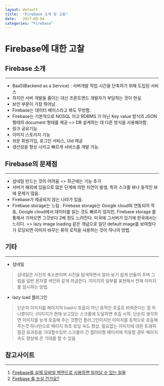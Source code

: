 ```yaml
---
layout: default
title:  "Firebase 소개 및 고찰"
date:   2017-09-04
categories: "Firebase"
---
```



# Firebase에 대한 고찰

## Firebase 소개
---

* BaaS(Backend as a Service) : 서버개발 작업 시간을 단축하기 위해 도입된 서비스
* 하지만 서버 개발을 줄이는 대신 프론트엔드 개발자가 부담하는 것이 현실.
* 보안 부문이 가장 뛰어남.
* Firebase는 데이터 베이스라고 봐도 무방함.
* Firebase는 기본적으로 NOSQL 이고 RDBMS 가 아닌 Key value 방식의 JSON 형태의 document 형태를 제공 => DB 설계하는 데 다른 방식을 사용해야함.
* 링크 공유기능
* 이미지 스토리지 기능
* 쉬운 회원가입, 로그인 서비스, Uid 제공
* 생산성을 향상 시키고 빠르게 서비스를 개발 가능.


##  Firebase의 문제점
---

* 섬네일 만드는 것이 어려움 => 최근에는 기능 추가
* 서버가 해외에 있음으로 많은 단계에 의한 지연이 발생, 특히 스크롤 뷰나 동적인 뷰에 문제가 많음.
* Firebase가 제공되지 않는 나라가 있음.
* Firebase storage는 느림 :  Firebase storage는 Google cloud와 연동되어 작동, Google cloud에서 데이터를 읽는 것도 빠르지 않지만, Firebase storage 를 통해서 가져오면 그것보다 2배 정도 느려진다. 미국에 그서버가 있기에 한국에서는 느리다. => lazy image loading 같은 개념으로 일단 default image를 보여줬다가 로딩되면 이미지 바꾸는 류의 로직을  사용하는 것이 하나의 방법.


## 기타
---

* 섬네일
> 섬네일은 사진의 축소판이며 사진을 탐색하면서 알아 보기 쉽게 만들어 주며 그림을 일반 문자열 색인와 같게 취급한다.  이미지의 일부를 표현해서 전체 이미지를 암시하는 방법.


* lazy load 플러그인
> 단순히 이미지를 페이지의 load시 호출이 아닌 동적인 호출로 바꿔준다는 점 하나뿐이다. (이미지가 현재 보고있는 스크롤에 도달하면 호출 시작. 단순히 생각하면 이미지를 늦게 호출해 주는 것뿐인 플러그인이지만 이미지를 동적으로 호출해 주는것 하나만으로 페이지 최초 로딩 속도 향상, 필요없는 이미지에 대한 트래픽 절감 효과등을 기대할수있어 스크롤이 긴 갤러리형 페이지에 적용할 경우 페이지 속도 향상에 큰 기대를 할 수 있음



## 참고사이트
---

1. [Firebase를 실제 모바일 백엔드로 사용하면 일어날 수 있는 일들](https://academy.realm.io/kr/posts/firebase-as-a-real-mobile-backend/)
2. [Firebase 를 쓰실 건가요?](https://brunch.co.kr/@bokyungkimp19d/5)


